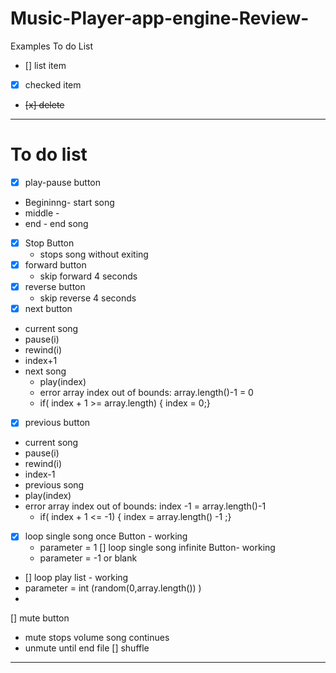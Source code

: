 # Music-Player-app-engine-Review-

Examples To do List
- [] list item
- [x] checked item
- <del>[x] delete </del>
---
# To do list 
- [x] play-pause button
- Begininng- start song
- middle - 
- end - end song 
- [x] Stop Button
  - stops song without exiting
- [x] forward button
   - skip forward 4 seconds 
- [x] reverse button
   - skip reverse 4 seconds 
- [x] next button
- current song 
- pause(i)
- rewind(i)
- index+1
- next song
  - play(index)
  - error array index out of bounds: array.length()-1 = 0
  - if( index + 1 >= array.length) { index = 0;}

- [x]  previous button
 - current song 
- pause(i)
- rewind(i)
- index-1
- previous song 
- play(index)
- error array index out of bounds: index -1 = array.length()-1 
  - if( index + 1 <= -1) { index = array.length() -1 ;}

- [x] loop single song once Button - working
  - parameter = 1
 [] loop single song infinite Button-  working 
  - parameter = -1 or blank 
 - [] loop play list - working 
 - parameter = int (random(0,array.length()) )
 - 
 [] mute button 
   - mute stops volume song continues
   - unmute until end file 
 [] shuffle

---